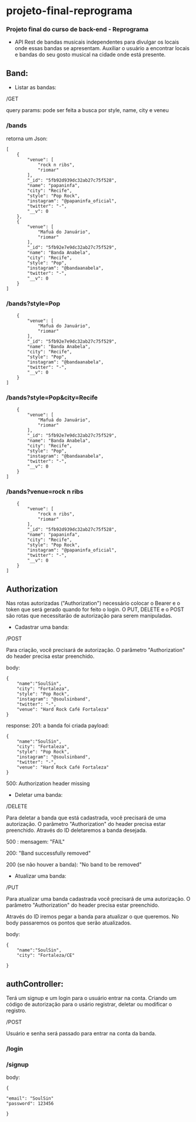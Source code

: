# projeto-final-reprograma

### Projeto final do curso de back-end - Reprograma

 - API Rest de bandas musicais independentes para divulgar os locais onde essas bandas se apresentam. Auxiliar o usuário a encontrar locais e bandas do seu gosto musical na cidade onde está presente.



## Band: 
 
- Listar as bandas: 

/GET

query params: pode ser feita a busca por style, name, city e veneu 

### /bands
retorna um Json:
```
[
    {
        "venue": [
            "rock n ribs",
            "riomar"
        ],
        "_id": "5fb92d939dc32ab27c75f528",
        "name": "papaninfa",
        "city": "Recife",
        "style": "Pop Rock",
        "instagram": "@papaninfa_oficial",
        "twitter": "-",
        "__v": 0
    },
    {
        "venue": [
            "Mafuá do Januário",
            "riomar"
        ],
        "_id": "5fb92e7e9dc32ab27c75f529",
        "name": "Banda Anabela",
        "city": "Recife",
        "style": "Pop",
        "instagram": "@bandaanabela",
        "twitter": "-",
        "__v": 0
    }
]
```

### /bands?style=Pop

```[
    {
        "venue": [
            "Mafuá do Januário",
            "riomar"
        ],
        "_id": "5fb92e7e9dc32ab27c75f529",
        "name": "Banda Anabela",
        "city": "Recife",
        "style": "Pop",
        "instagram": "@bandaanabela",
        "twitter": "-",
        "__v": 0
    }
]
```

### /bands?style=Pop&city=Recife

```[
    {
        "venue": [
            "Mafuá do Januário",
            "riomar"
        ],
        "_id": "5fb92e7e9dc32ab27c75f529",
        "name": "Banda Anabela",
        "city": "Recife",
        "style": "Pop",
        "instagram": "@bandaanabela",
        "twitter": "-",
        "__v": 0
    }
]
```

### /bands?venue=rock n ribs

```[
    {
        "venue": [
            "rock n ribs",
            "riomar"
        ],
        "_id": "5fb92d939dc32ab27c75f528",
        "name": "papaninfa",
        "city": "Recife",
        "style": "Pop Rock",
        "instagram": "@papaninfa_oficial",
        "twitter": "-",
        "__v": 0
    }
]
```

## Authorization

Nas rotas autorizadas ("Authorization") necessário colocar o Bearer e o token que será gerado quando for feito o login. O PUT, DELETE e o POST são rotas que necessitarão de autorização para serem manipuladas.


- Cadastrar uma banda:

/POST

 Para criação, você precisará de autorização. O parâmetro "Authorization" do header precisa estar preenchido.


body:

    
    {
        "name":"SoulSin",
        "city": "Fortaleza", 
        "style": "Pop Rock",
        "instagram": "@soulsinband",
        "twitter": "-",
        "venue": "Hard Rock Café Fortaleza"
    }
    
    

response:
    201: a banda foi criada
      payload: 

    
    {
        "name":"SoulSin",
        "city": "Fortaleza", 
        "style": "Pop Rock",
        "instagram": "@soulsinband",
        "twitter": "-",
        "venue": "Hard Rock Café Fortaleza"
    } 
    

        
        
500: Authorization header missing

 - Deletar uma banda:

/DELETE

 Para deletar a banda que está cadastrada, você precisará de uma autorização. O parâmetro "Authorization" do header precisa estar preenchido. Através do ID deletaremos a banda desejada.

 500 : mensagem: "FAIL"

 200: "Band successfully removed"

 200 (se não houver a banda): "No band to be removed"

 - Atualizar uma banda:

 /PUT

 Para atualizar uma banda cadastrada você precisará de uma autorização. O parâmetro "Authorization" do header precisa estar preenchido.

 Através do ID iremos pegar a banda para atualizar o que queremos. No body passaremos os pontos que serão atualizados.

 body:

    
    {
        "name":"SoulSin",
        "city": "Fortaleza/CE"

    }

## authController:

Terá um signup e um login para o usuário entrar na conta. Criando um código de autorização para o usário registrar, deletar ou modificar o registro.

/POST

Usuário e senha será passado para entrar na conta da banda. 

### /login
### /signup

body:


    {

    "email": "SoulSin"
    "password": 123456

    }






